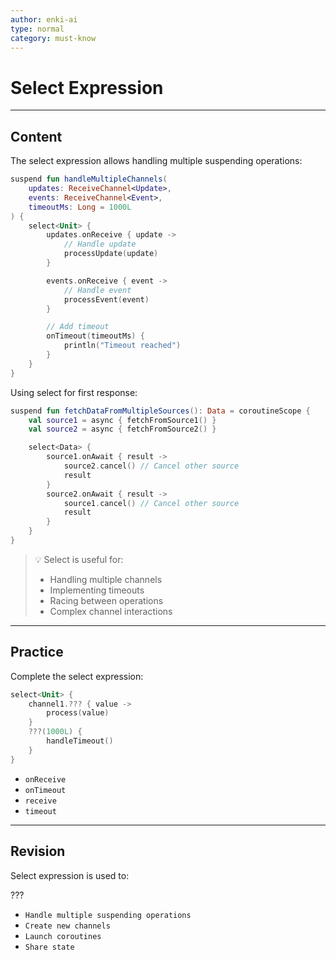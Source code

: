 ```yaml
---
author: enki-ai
type: normal
category: must-know
---
```


# Select Expression

---
## Content

The select expression allows handling multiple suspending operations:

```kotlin
suspend fun handleMultipleChannels(
    updates: ReceiveChannel<Update>,
    events: ReceiveChannel<Event>,
    timeoutMs: Long = 1000L
) {
    select<Unit> {
        updates.onReceive { update ->
            // Handle update
            processUpdate(update)
        }

        events.onReceive { event ->
            // Handle event
            processEvent(event)
        }

        // Add timeout
        onTimeout(timeoutMs) {
            println("Timeout reached")
        }
    }
}
```

Using select for first response:

```kotlin
suspend fun fetchDataFromMultipleSources(): Data = coroutineScope {
    val source1 = async { fetchFromSource1() }
    val source2 = async { fetchFromSource2() }

    select<Data> {
        source1.onAwait { result ->
            source2.cancel() // Cancel other source
            result
        }
        source2.onAwait { result ->
            source1.cancel() // Cancel other source
            result
        }
    }
}
```

> 💡 Select is useful for:
> - Handling multiple channels
> - Implementing timeouts
> - Racing between operations
> - Complex channel interactions

---

## Practice

Complete the select expression:

```kotlin
select<Unit> {
    channel1.??? { value ->
        process(value)
    }
    ???(1000L) {
        handleTimeout()
    }
}
```

- `onReceive`
- `onTimeout`
- `receive`
- `timeout`

---

## Revision

Select expression is used to:

???

- `Handle multiple suspending operations`
- `Create new channels`
- `Launch coroutines`
- `Share state`
